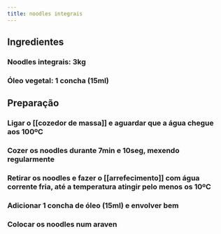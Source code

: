```yaml
---
title: noodles integrais
---
```


## Ingredientes
### Noodles integrais: 3kg
### Óleo vegetal: 1 concha (15ml)
## Preparação
### Ligar o [[cozedor de massa]] e aguardar que a água chegue aos 100ºC
### Cozer os noodles durante 7min e 10seg, mexendo regularmente
### Retirar os noodles e fazer o [[arrefecimento]] com água corrente fria, até a temperatura atingir pelo menos os 10ºC
### Adicionar 1 concha de óleo (15ml) e envolver bem
### Colocar os noodles num araven
